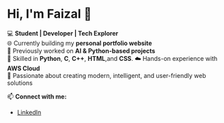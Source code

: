 # Hi, I'm Faizal 👋  

💻 **Student | Developer | Tech Explorer**  
🌐 Currently building my **personal portfolio website**  
🧠 Previously worked on **AI & Python-based projects**  
🚀 Skilled in **Python**, **C**, **C++**, **HTML**,and **CSS**.
☁️ Hands-on experience with **AWS Cloud**  
🎯 Passionate about creating modern, intelligent, and user-friendly web solutions  

📫 **Connect with me:**  
- [LinkedIn](https://www.linkedin.com/in/faizal-ahmad-siddiqui)  

